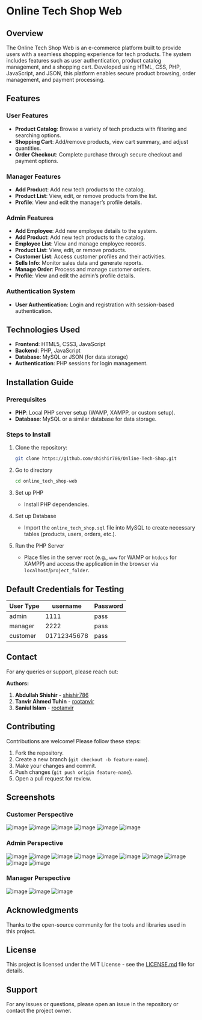 # Online Tech Shop Web

## Overview
The Online Tech Shop Web is an e-commerce platform built to provide users with a seamless shopping experience for tech products. The system includes features such as user authentication, product catalog management, and a shopping cart. Developed using HTML, CSS, PHP, JavaScript, and JSON, this platform enables secure product browsing, order management, and payment processing.

## Features

### User Features
- **Product Catalog**: Browse a variety of tech products with filtering and searching options.
- **Shopping Cart**: Add/remove products, view cart summary, and adjust quantities.
- **Order Checkout**: Complete purchase through secure checkout and payment options.

### Manager Features

- **Add Product**: Add new tech products to the catalog.
- **Product List**: View, edit, or remove products from the list.
- **Profile**: View and edit the manager’s profile details.

### Admin Features
- **Add Employee**: Add new employee details to the system.
- **Add Product**: Add new tech products to the catalog.
- **Employee List**: View and manage employee records.
- **Product List**: View, edit, or remove products.
- **Customer List**: Access customer profiles and their activities.
- **Sells Info**: Monitor sales data and generate reports.
- **Manage Order**: Process and manage customer orders.
- **Profile**: View and edit the admin’s profile details.



### Authentication System
- **User Authentication**: Login and registration with session-based authentication.

## Technologies Used
- **Frontend**: HTML5, CSS3, JavaScript
- **Backend**: PHP, JavaScript
- **Database**: MySQL or JSON (for data storage)
- **Authentication**: PHP sessions for login management.

## Installation Guide

### Prerequisites
- **PHP**: Local PHP server setup (WAMP, XAMPP, or custom setup).
- **Database**: MySQL or a similar database for data storage.

### Steps to Install
1. Clone the repository:
   ```bash
   git clone https://github.com/shishir786/Online-Tech-Shop.git
    ```
2. Go to directory
    ```bash
   cd online_tech_shop-web
   ```

3. Set up PHP
   - Install PHP dependencies.

4. Set up Database
   - Import the `online_tech_shop.sql` file into MySQL to create necessary tables (products, users, orders, etc.).


5. Run the PHP Server
   - Place files in the server root (e.g., `www` for WAMP or `htdocs` for XAMPP) and access the application in the browser via `localhost`/`project_folder`.

## Default Credentials for Testing

| User Type|    username  | Password |
|----------|--------------|----------|
| admin    |  1111        | pass     |
| manager  |  2222        | pass     |
| customer |  01712345678 | pass     |




## Contact

For any queries or support, please reach out:

**Authors:**
1. **Abdullah Shishir** - [shishir786](https://github.com/shishir786)
2. **Tanvir Ahmed Tuhin** - [rootanvir](https://github.com/rootanvir)
3. **Saniul Islam** - [rootanvir](https://github.com/rootanvir)


## Contributing
Contributions are welcome! Please follow these steps:
1. Fork the repository.
2. Create a new branch (`git checkout -b feature-name`).
3. Make your changes and commit.
4. Push changes (`git push origin feature-name`).
5. Open a pull request for review.



## Screenshots
### **Customer Perspective**
  ![image](https://github.com/user-attachments/assets/af8701c1-3e69-4413-85c7-53c0469531bf)
  ![image](https://github.com/user-attachments/assets/0b43766f-2756-40f0-8c06-d8f5053a6e03)
  ![image](https://github.com/user-attachments/assets/484db826-5bf8-4206-b199-bef7a85735dc)
  ![image](https://github.com/user-attachments/assets/65b92e3c-9336-4000-b277-599582cd6d39)
  ![image](https://github.com/user-attachments/assets/94938b8a-c6cd-42c0-863e-3c3b64ddeb0e)
  ![image](https://github.com/user-attachments/assets/ef0a818a-ddbf-4f57-8f78-e8f4ed6b0147)



### **Admin Perspective**
  ![image](https://github.com/user-attachments/assets/0146028d-bda1-4e13-8c23-6c041e492717)
  ![image](https://github.com/user-attachments/assets/444f5bdd-aa31-4727-a681-05046f2fd1a9)
  ![image](https://github.com/user-attachments/assets/78b508a8-fe21-4687-bcef-3bc489dc59bd)
  ![image](https://github.com/user-attachments/assets/86baa305-e5b3-4f06-9db7-21e2d14bddef)
  ![image](https://github.com/user-attachments/assets/c7fc9fc5-a7cb-46cb-9d67-ac386fd53777)
  ![image](https://github.com/user-attachments/assets/8cdd2df2-9ce1-40fd-893b-fd68ff764d32)
  ![image](https://github.com/user-attachments/assets/318cf43a-57d1-4dd7-ae02-24edbd300712)
  ![image](https://github.com/user-attachments/assets/bed872d7-c27e-4cf6-b7c1-5d0c867b07f1)
  ![image](https://github.com/user-attachments/assets/e4abc433-78c6-4d17-905d-1a0c92841b09)
  ![image](https://github.com/user-attachments/assets/d2ae4826-3803-41c9-a543-3aab65b627a9)


### **Manager Perspective**
  ![image](https://github.com/user-attachments/assets/14cf0bb2-8e9f-45a9-9f1c-31f98a1bd703)
  ![image](https://github.com/user-attachments/assets/856f52cf-4219-4d0d-8e0e-cae06c3a9621)
  ![image](https://github.com/user-attachments/assets/5bbb2a62-fef1-4e61-b1d6-191727a06d5d)

## Acknowledgments
Thanks to the open-source community for the tools and libraries used in this project.


## License
This project is licensed under the MIT License - see the [LICENSE.md](LICENSE.md) file for details.

## Support
For any issues or questions, please open an issue in the repository or contact the project owner.


